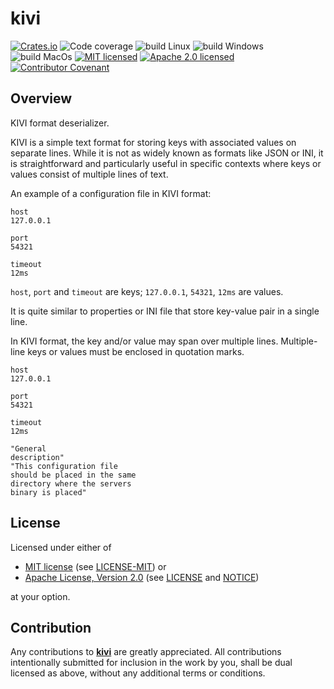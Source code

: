 # kivi

[![Crates.io][crates-badge]][crates-url]
![Code coverage][coverage-badge]
![build Linux][build-badge-linux]
![build Windows][build-badge-windows]
![build MacOs][build-badge-macos]
[![MIT licensed][mit-badge]][mit-license-url]
[![Apache 2.0 licensed][apache-badge]][apache-license-url]
[![Contributor Covenant][cc-badge]][cc-url]

[crates-badge]: https://img.shields.io/crates/v/kivi.svg
[crates-url]: https://crates.io/crates/kivi
[mit-badge]: https://img.shields.io/badge/License-MIT-blue.svg
[mit-url]: https://opensource.org/licenses/MIT
[mit-license-url]: https://github.com/EngosSoftware/kivi/blob/main/LICENSE-MIT
[apache-badge]: https://img.shields.io/badge/License-Apache%202.0-blue.svg
[apache-url]: https://www.apache.org/licenses/LICENSE-2.0
[apache-license-url]: https://github.com/EngosSoftware/kivi/blob/main/LICENSE
[apache-notice-url]: https://github.com/EngosSoftware/kivi/blob/main/NOTICE
[build-badge-linux]: https://github.com/EngosSoftware/kivi/actions/workflows/build-linux.yml/badge.svg
[build-badge-windows]: https://github.com/EngosSoftware/kivi/actions/workflows/build-windows.yml/badge.svg
[build-badge-macos]: https://github.com/EngosSoftware/kivi/actions/workflows/build-macos.yml/badge.svg
[coverage-badge]: https://img.shields.io/badge/Code%20coverage-100%25-green.svg
[cc-badge]: https://img.shields.io/badge/Contributor%20Covenant-2.1-4baaaa.svg
[cc-url]: https://github.com/EngosSoftware/kivi/blob/main/CODE_OF_CONDUCT.md
[repository-url]: https://github.com/EngosSoftware/kivi

## Overview

KIVI format deserializer.

KIVI is a simple text format for storing keys with associated values on separate lines.
While it is not as widely known as formats like JSON or INI, it is straightforward
and particularly useful in specific contexts where keys or values consist
of multiple lines of text.

An example of a configuration file in KIVI format:

```text
host
127.0.0.1

port
54321

timeout
12ms
```

`host`, `port` and `timeout` are keys; `127.0.0.1`, `54321`, `12ms` are values.

It is quite similar to properties or INI file that store key-value pair in a single line.

In KIVI format, the key and/or value may span over multiple lines.
Multiple-line keys or values must be enclosed in quotation marks.

 ```text
host
127.0.0.1

port
54321

timeout
12ms

"General
 description"
"This configuration file
 should be placed in the same
 directory where the servers
 binary is placed"
```

## License

Licensed under either of

- [MIT license][mit-url] (see [LICENSE-MIT][mit-license-url]) or
- [Apache License, Version 2.0][apache-url] (see [LICENSE][apache-license-url] and [NOTICE][apache-notice-url])

at your option.

## Contribution

Any contributions to [**kivi**][repository-url] are greatly appreciated.
All contributions intentionally submitted for inclusion in the work by you,
shall be dual licensed as above, without any additional terms or conditions.
